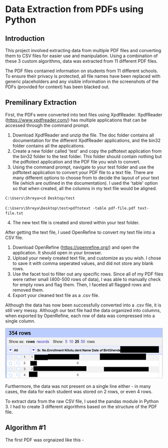 # Data Extraction from PDFs using Python

## Introduction

This project involved extracting data from multiple PDF files and converting them to CSV files for easier use and manipulation. Using a combination of these 3 custom algorithms, data was extracted from 11 different PDF files.

The PDF files contained information on students from 11 different schools. To ensure their privacy is protected, all file names have been replaced with generic placeholders and any visible information in the screenshots of the PDFs (provided for context) has been blacked out.

## Premilinary Extraction

First, the PDFs were converted into text files using XpdfReader. XpdfReader (https://www.xpdfreader.com/) has multiple applications that can be accessed through the command prompt. 

1. Download XpdfReader and unzip the file. The doc folder contains all documentation for the different XpdfReader applications, and the bin32 folder contains all the applications.
2. Create a new folder called 'test' and copy the pdftotext application from the bin32 folder to the test folder. This folder should contain nothing but the pdftotext application and the PDF file you wish to convert.
3. Using the command prompt, navigate to your test folder and use the pdftotext application to convert your PDF file to a text file. There are many different options to choose from to decide the layout of your text file (which are outlined in the documentation). I used the 'table' option so that when created, all the columns in my text file would be aligned.

```
C:\Users\Shreya>cd Desktop/test

C:\Users\Shreya\Desktop\test>pdftotext -table pdf-file.pdf text-file.txt
```
4. The new text file is created and stored within your test folder.

After getting the text file, I used OpenRefine to convert my text file into a CSV file. 

1. Download OpenRefine (https://openrefine.org/) and open the application. It should open in your browser.
2. Upload your newly created text file, and customize as you wish. I chose to save it with comma seperated values, and did not store any blank rows. 
3. Use the facet tool to filter out any specific rows. Since all of my PDF files were rather small (400-500 rows of data), I was able to manually check for empty rows and flag them. Then, I faceted all flagged rows and removed them. 
4. Export your cleaned text file as a .csv file.

Although the data has now been successfully converted into a .csv file, it is still very messy. Although our text file had the data organized into columns, when exported by OpenRefine, each row of data was compressed into a single column. 

<img src="images/Screenshot 2021-02-21 130526.png">

Furthermore, the data was not present on a single line either - in many cases, the data for each student was stored on 2 rows, or even 4 rows. 

To extract data from the raw CSV file, I used the pandas module in Python 3. I had to create 3 different algorithms based on the structure of the PDF file.

## Algorithm #1

The first PDF was orgnaized like this - 




